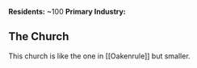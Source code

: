 **Residents:** ~100
**Primary Industry:** 


## The Church

This church is like the one in [[Oakenrule]] but smaller.